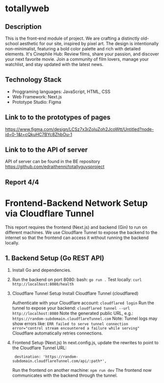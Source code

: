 # totallyweb
## Description
This is the front-end module of project. We are crafting a distinctly old-school aesthetic for our site, inspired by pixel art. The design is intentionally non-minimalist, featuring a bold color palette and rich with detailed elements.
It's Cinephile Hub: Review films, share your passion, and discover your next favorite movie. Join a community of film lovers, manage your watchlist, and stay updated with the latest news. 
## Technology Stack 
-  Proggraming languages: JavaScript, HTML, CSS
-  Web Framework: Next.js
-  Prototype Studio: Figma
## Link to to the prototypes of pages
https://www.figma.com/design/LCSz7x3rZoluZoh2JcoWtt/Untitled?node-id=0-1&t=cQkuHC7BYc8ZhbOu-1
## Link to to the API of server
API of server can be found in the BE repository https://github.com/edraithenni/totallyguysproject

## Report 4/4

# Frontend-Backend Network Setup via Cloudflare Tunnel
This report requires the frontend (Next.js) and backend (Gin) to run on different machines. We use Cloudflare Tunnel to expose the backend to the internet so that the frontend can access it without running the backend locally.

## 1. Backend Setup (Go REST API)
1. Install Go and dependencies.
2. Run the backend on port 8080:
bash:
```go run .```
Test locally:
```curl http://localhost:8080/health```

2. Cloudflare Tunnel Setup
    Install Cloudflare Tunnel (cloudflared)
   
    Authenticate with your Cloudflare account:
```cloudflared login```
    Run the tunnel to expose your backend:
```cloudflared tunnel --url http://localhost:8080```
    Note the generated public URL, e.g.:
```https://random-subdomain.cloudflareTunnel.com```
Note: Tunnel logs may show errors like:
```ERR failed to serve tunnel connection error="control stream encountered a failure while serving"```
Cloudflare automatically retries connections.

4. Frontend Setup (Next.js)
   In next.config.js, update the rewrites to point to the Cloudflare Tunnel URL:

        destination: 'https://random-subdomain.cloudflareTunnel.com/api/:path*',

    Run the frontend on another machine:
```npm run dev```
    The frontend now communicates with the backend through the tunnel.

